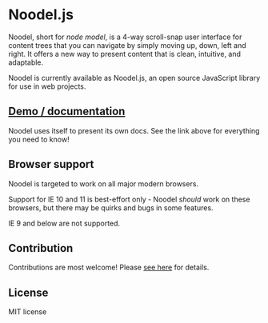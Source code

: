 # Noodel.js

Noodel, short for *node model*, is a 4-way scroll-snap user interface for content trees that you can navigate by simply moving up, down, left and right. It offers a new way to present content that is clean, intuitive, and adaptable.

Noodel is currently available as Noodel.js, an open source JavaScript library for use in web projects. 

## [Demo / documentation](https://zlu883.github.io/noodel-js-docs)

Noodel uses itself to present its own docs. See the link above for everything you need to know!

## Browser support

Noodel is targeted to work on all major modern browsers.

Support for IE 10 and 11 is best-effort only - Noodel *should* work on these browsers, but there may be quirks and bugs in some features.

IE 9 and below are not supported.

## Contribution

Contributions are most welcome! Please [see here](https://github.com/zlu883/noodel-js/blob/master/CONTRIBUTING.md) for details.

## License

MIT license
